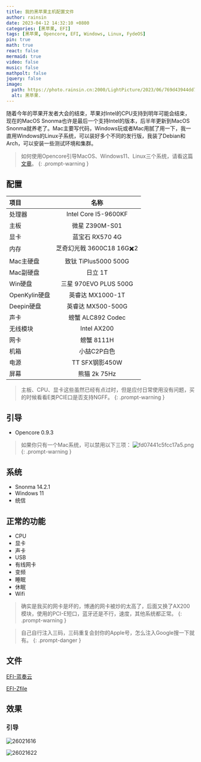 ```yaml
---
title: 我的黑苹果主机配置文件
author: rainsin
date: 2023-04-12 14:32:10 +0800
categories: [黑苹果, EFI]
tags: [黑苹果, Opencore, EFI, Windows, Linux, FydeOS]
pin: true
math: true
react: false
mermaid: true
video: false
music: false
mathpolt: false
jquery: false
image:
  path: https://photo.rainsin.cn:2000/LightPicture/2023/06/769d43944dd722fc.png
  alt: 黑苹果.
---
```


随着今年的苹果开发者大会的结束，苹果对Intel的CPU支持到明年可能会结束，现在的MacOS Snonma也许是最后一个支持Intel的版本，后半年更新到MacOS Snonma就养老了。Mac主要写代码，Windows玩或者Mac用腻了用一下，我一直用Windows的Linux子系统，可以装好多个不同的发行版，我装了Debian和Arch，可以安装一些测试环境和集群。

> 如何使用Opencore引导MacOS、Windows11、Linux三个系统，请看这篇[文章](https://blog.rainsin.cn/posts/more-system-opencore/)。
{: .prompt-warning }

## 配置

| 项目   | 名称        |
|:----------|:--------------------:|
| 处理器 | Intel Core I5-9600KF |
| 主板   | 微星 Z390M-S01 |
| 显卡 | 蓝宝石 RX570 4G |
| 内存 | 芝奇幻光戟 3600C18 16G✖️2 |
| Mac主硬盘 | 致钛 TiPlus5000 500G |
| Mac副硬盘 | 日立 1T |
| Win硬盘 | 三星 970EVO PLUS 500G |
| OpenKylin硬盘 | 英睿达 MX1000-1T |
| Deepin硬盘 | 英睿达 MX500-500G |
| 声卡 | 螃蟹 ALC892 Codec |
| 无线模块 | Intel AX200 |
| 网卡 | 螃蟹 8111H |
| 机箱 | 小喆C2P白色 |
| 电源 | TT SFX钢影450W |
| 屏幕 | 熊猫 2k 75Hz |

> 主板、CPU、显卡这些虽然已经有点过时，但是应付日常使用没有问题，买的时候看看E类PCIE口是否支持NGFF。
{: .prompt-warning }

## 引导
- Opencore 0.9.3

> 如果你只有一个Mac系统，可以禁用以下三项：
![fd07441c5fcc17a5.png](https://photo.rainsin.cn:2000/LightPicture/2023/07/fd07441c5fcc17a5.png)
{: .prompt-warning }

## 系统

- Snonma 14.2.1
- Windows 11
- 统信

## 正常的功能

- CPU
- 显卡
- 声卡
- USB
- 有线网卡
- 变频
- 睡眠
- 休眠
- Wifi

> 确实是我买的网卡是坏的，博通的网卡被炒的太高了，后面又换了AX200模块，使用的PCI-E短口，蓝牙还是不行，速度，其他系统都正常。
{: .prompt-warning }

> 自己自行注入三码，三码重复会封你的Apple号，怎么注入Google搜一下就有。
{: .prompt-danger }

## 文件

[EFI-蓝奏云](https://2000python.lanzoum.com/iA7Z011mpjba)

[EFI-Zfile](http://pan.fucku.top/s/tel67c)

## 效果
### 引导

![26021616](https://photo.rainsin.cn:2000/LightPicture/2023/07/e4ff45bf0086f1ab.png)

![26021622](https://photo.rainsin.cn:2000/LightPicture/2023/07/58ab4a731c3fb6b8.png)



  

​		
